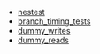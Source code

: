 * [nestest](https://nickmass.com/images/nestest.nes)
* [branch_timing_tests](http://www.slack.net/~ant/nes-tests/branch_timing_tests.zip)
* [dummy_writes](http://bisqwit.iki.fi/src/nes_tests/cpu_dummy_writes.zip)
* [dummy_reads](https://github.com/christopherpow/nes-test-roms/raw/master/cpu_dummy_reads/cpu_dummy_reads.nes)
